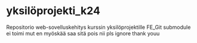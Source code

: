 # yksilöprojekti_k24
Repositorio web-sovelluskehitys kurssin yksilöprojektille
FE_Git submodule ei toimi mut en myöskää saa sitä pois nii pls ignore thank youu 
